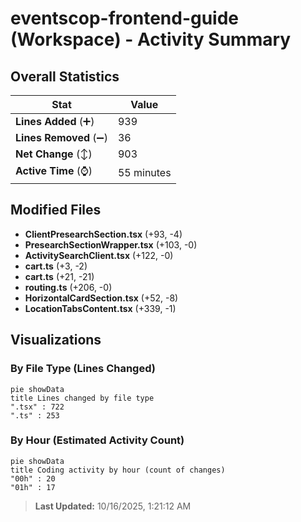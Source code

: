 # eventscop-frontend-guide (Workspace) - Activity Summary 

## Overall Statistics

| Stat                   | Value                                                             |
| ---------------------- | ----------------------------------------------------------------- |
| **Lines Added** (➕)   | 939                                          |
| **Lines Removed** (➖) | 36                                        |
| **Net Change** (↕)    | 903                |
| **Active Time** (⌚)   | 55 minutes |


## Modified Files
- **ClientPresearchSection.tsx** (+93, -4)
- **PresearchSectionWrapper.tsx** (+103, -0)
- **ActivitySearchClient.tsx** (+122, -0)
- **cart.ts** (+3, -2)
- **cart.ts** (+21, -21)
- **routing.ts** (+206, -0)
- **HorizontalCardSection.tsx** (+52, -8)
- **LocationTabsContent.tsx** (+339, -1)

## Visualizations

### By File Type (Lines Changed)

```mermaid
pie showData
title Lines changed by file type
".tsx" : 722
".ts" : 253
```

### By Hour (Estimated Activity Count)

```mermaid
pie showData
title Coding activity by hour (count of changes)
"00h" : 20
"01h" : 17
```


> **Last Updated:** 10/16/2025, 1:21:12 AM